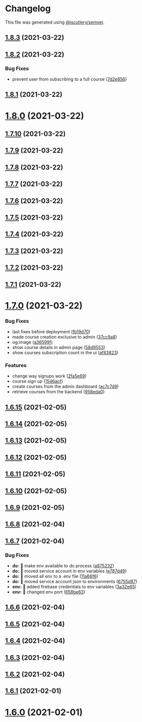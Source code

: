 # Changelog

This file was generated using [@jscutlery/semver](https://github.com/jscutlery/semver).

## [1.8.3](https://github.com/LuckeeDev/csl/compare/v1.8.2...v1.8.3) (2021-03-22)



## [1.8.2](https://github.com/LuckeeDev/csl/compare/v1.8.1...v1.8.2) (2021-03-22)


### Bug Fixes

* prevent user from subscribing to a full course ([7d2e856](https://github.com/LuckeeDev/csl/commit/7d2e8562866dcfbf413ecb02eccdb4bef6b47a68))



## [1.8.1](https://github.com/LuckeeDev/csl/compare/v1.8.0...v1.8.1) (2021-03-22)



# [1.8.0](https://github.com/LuckeeDev/csl/compare/v1.7.10...v1.8.0) (2021-03-22)



## [1.7.10](https://github.com/LuckeeDev/csl/compare/v1.7.9...v1.7.10) (2021-03-22)



## [1.7.9](https://github.com/LuckeeDev/csl/compare/v1.7.8...v1.7.9) (2021-03-22)



## [1.7.8](https://github.com/LuckeeDev/csl/compare/v1.7.7...v1.7.8) (2021-03-22)



## [1.7.7](https://github.com/LuckeeDev/csl/compare/v1.7.6...v1.7.7) (2021-03-22)



## [1.7.6](https://github.com/LuckeeDev/csl/compare/v1.7.5...v1.7.6) (2021-03-22)



## [1.7.5](https://github.com/LuckeeDev/csl/compare/v1.7.4...v1.7.5) (2021-03-22)



## [1.7.4](https://github.com/LuckeeDev/csl/compare/v1.7.3...v1.7.4) (2021-03-22)



## [1.7.3](https://github.com/LuckeeDev/csl/compare/v1.7.2...v1.7.3) (2021-03-22)



## [1.7.2](https://github.com/LuckeeDev/csl/compare/v1.7.1...v1.7.2) (2021-03-22)



## [1.7.1](https://github.com/LuckeeDev/csl/compare/v1.7.0...v1.7.1) (2021-03-22)



# [1.7.0](https://github.com/LuckeeDev/csl/compare/v1.6.15...v1.7.0) (2021-03-22)


### Bug Fixes

* last fixes before deployment ([fb19d70](https://github.com/LuckeeDev/csl/commit/fb19d70cc10955134b25df7a0ddfcbe8d220ddb8))
* made course creation exclusive to admin ([37cc9a8](https://github.com/LuckeeDev/csl/commit/37cc9a83abf53bcb0575ead1d87355ba205aa372))
* og:image ([a36599f](https://github.com/LuckeeDev/csl/commit/a36599f029bc1f50aac032572a0e17257a90c882))
* show course details in admin page ([58d9553](https://github.com/LuckeeDev/csl/commit/58d95538720edec700d9815d54c3aa215efd27b3))
* show courses subscription count in the ui ([af83823](https://github.com/LuckeeDev/csl/commit/af83823df1532ee21dbc563e0e4c1a23be4ce8ee))


### Features

* change way signups work ([2fa5e69](https://github.com/LuckeeDev/csl/commit/2fa5e695d566bbee1856c4cb1ec88ee9bf7e70a2))
* course sign up ([1546acf](https://github.com/LuckeeDev/csl/commit/1546acfcfb2fa192ec9c77ad8631a418decd5d0f))
* create courses from the admin dashboard ([ac7c7d9](https://github.com/LuckeeDev/csl/commit/ac7c7d91d2a6e2cccb6570b160af38e78a2a9dee))
* retrieve courses from the backend ([958eda0](https://github.com/LuckeeDev/csl/commit/958eda084a0b24472c7f77804de51dd5ffffba2e))



## [1.6.15](https://github.com/LuckeeDev/csl/compare/v1.6.14...v1.6.15) (2021-02-05)



## [1.6.14](https://github.com/LuckeeDev/csl/compare/v1.6.13...v1.6.14) (2021-02-05)



## [1.6.13](https://github.com/LuckeeDev/csl/compare/v1.6.12...v1.6.13) (2021-02-05)



## [1.6.12](https://github.com/LuckeeDev/csl/compare/v1.6.11...v1.6.12) (2021-02-05)



## [1.6.11](https://github.com/LuckeeDev/csl/compare/v1.6.10...v1.6.11) (2021-02-05)



## [1.6.10](https://github.com/LuckeeDev/csl/compare/v1.6.9...v1.6.10) (2021-02-05)



## [1.6.9](https://github.com/LuckeeDev/csl/compare/v1.6.8...v1.6.9) (2021-02-05)



## [1.6.8](https://github.com/LuckeeDev/csl/compare/v1.6.7...v1.6.8) (2021-02-04)



## [1.6.7](https://github.com/LuckeeDev/csl/compare/v1.6.6...v1.6.7) (2021-02-04)


### Bug Fixes

* **do:** :rocket: make env available to do process ([a875232](https://github.com/LuckeeDev/csl/commit/a875232ef6c6afbedbd5f34834a1efed007ef1a0))
* **do:** :rocket: moved service account in env variables ([e787d49](https://github.com/LuckeeDev/csl/commit/e787d49e74d929bc31d4aedeec4c8d6eada2d8f6))
* **do:** :wrench: moved all env to a .env file ([11a66f6](https://github.com/LuckeeDev/csl/commit/11a66f6cd3b80b281a7a826028987a57684c5fd8))
* **do:** :wrench: moved service account json to environments ([6755d87](https://github.com/LuckeeDev/csl/commit/6755d87a13abdff7e2a68fb12aba1c9453201b47))
* **env:** :wrench: added firebase credentials to env variables ([3a32e65](https://github.com/LuckeeDev/csl/commit/3a32e65ae36a120c2d83e94300be17007b838da0))
* **env:** :wrench: changed env port ([658be63](https://github.com/LuckeeDev/csl/commit/658be635774f4568ffb2df77e8e11de3178ee713))



## [1.6.6](https://github.com/LuckeeDev/csl/compare/v1.6.5...v1.6.6) (2021-02-04)



## [1.6.5](https://github.com/LuckeeDev/csl/compare/v1.6.4...v1.6.5) (2021-02-04)



## [1.6.4](https://github.com/LuckeeDev/csl/compare/v1.6.3...v1.6.4) (2021-02-04)



## [1.6.3](https://github.com/LuckeeDev/csl/compare/v1.6.2...v1.6.3) (2021-02-04)



## [1.6.2](https://github.com/LuckeeDev/csl/compare/v1.6.1...v1.6.2) (2021-02-04)



## [1.6.1](https://github.com/LuckeeDev/csl/compare/v1.6.0...v1.6.1) (2021-02-01)



# [1.6.0](https://github.com/LuckeeDev/csl/compare/v1.5.0...v1.6.0) (2021-02-01)
